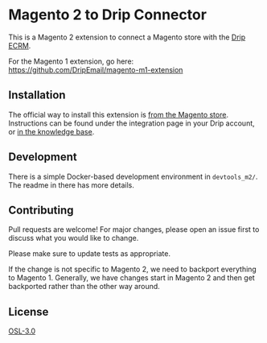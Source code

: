 # Magento 2 to Drip Connector

This is a Magento 2 extension to connect a Magento store with the [Drip ECRM](https://www.drip.com/).

For the Magento 1 extension, go here: https://github.com/DripEmail/magento-m1-extension

## Installation

The official way to install this extension is [from the Magento store](https://marketplace.magento.com/drip-connect.html). Instructions can be found under the integration page in your Drip account, or [in the knowledge base](https://my.drip.com/docs/manual/magento/magento-setup).

## Development

There is a simple Docker-based development environment in `devtools_m2/`. The readme in there has more details.

## Contributing

Pull requests are welcome! For major changes, please open an issue first to discuss what you would like to change.

Please make sure to update tests as appropriate.

If the change is not specific to Magento 2, we need to backport everything to Magento 1. Generally, we have changes start in Magento 2 and then get backported rather than the other way around.

## License

[OSL-3.0](https://choosealicense.com/licenses/osl-3.0/)
